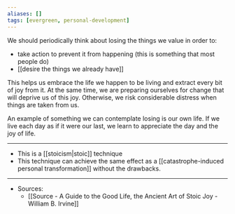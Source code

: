 ```yaml
---
aliases: []
tags: [evergreen, personal-development]
---
```

We should periodically think about losing the things we value in order to:
- take action to prevent it from happening  (this is something that most people do)
- [[desire the things we already have]]


This helps us embrace the life we happen to be living and extract every bit of joy from it. At the same time, we are preparing ourselves for change that will deprive us of this joy. Otherwise, we risk considerable distress when things are taken from us.

An example of something we can contemplate losing is our own life. If we live each day as if it were our last, we learn to appreciate the day and the joy of life.



---
- This is a [[stoicism|stoic]] technique
- This technique can achieve the same effect as a [[catastrophe-induced personal transformation]] without the drawbacks.

---
- Sources:
	- [[Source - A Guide to the Good Life, the Ancient Art of Stoic Joy - William B. Irvine]]